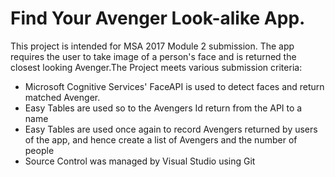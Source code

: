 # Find Your Avenger Look-alike App.

This project is intended for MSA 2017 Module 2 submission. 
The app requires the user to take image of a person's face and is returned the closest looking Avenger.The Project meets various submission criteria:

* Microsoft Cognitive Services' FaceAPI is used to detect faces and return matched Avenger. 
* Easy Tables are used so to the Avengers Id return from the API to a name
* Easy Tables are used once again to record Avengers returned by users of the app,
  and hence create a list of Avengers and the number of people 
* Source Control was managed by Visual Studio using Git
